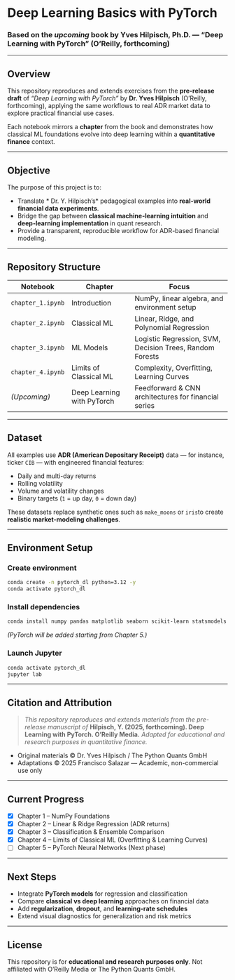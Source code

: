 # Deep Learning Basics with PyTorch 

### Based on the *upcoming* book by **Yves Hilpisch, Ph.D. — “Deep Learning with PyTorch” (O’Reilly, forthcoming)**

---

## Overview

This repository reproduces and extends exercises from the **pre-release draft** of *“Deep Learning with PyTorch”* by **Dr. Yves Hilpisch** (O’Reilly, forthcoming), applying the same workflows to real ADR market data to explore practical financial use cases.

Each notebook mirrors a **chapter** from the book and demonstrates how classical ML foundations evolve into deep learning within a **quantitative finance** context.

---

## Objective

The purpose of this project is to:

* Translate * Dr. Y. Hilpisch’s* pedagogical examples into **real-world financial data experiments**.
* Bridge the gap between **classical machine-learning intuition** and **deep-learning implementation** in quant research.
* Provide a transparent, reproducible workflow for ADR-based financial modeling.

---

## Repository Structure

| Notebook          | Chapter                    | Focus                                                    |
| ----------------- | -------------------------- | -------------------------------------------------------- |
| `chapter_1.ipynb` | Introduction               | NumPy, linear algebra, and environment setup             |
| `chapter_2.ipynb` | Classical ML               | Linear, Ridge, and Polynomial Regression                 |
| `chapter_3.ipynb` | ML Models                  | Logistic Regression, SVM, Decision Trees, Random Forests |
| `chapter_4.ipynb` | Limits of Classical ML     | Complexity, Overfitting, Learning Curves                 |
| *(Upcoming)*      | Deep Learning with PyTorch | Feedforward & CNN architectures for financial series     |

---

## Dataset

All examples use **ADR (American Depositary Receipt)** data — for instance, ticker `CIB` — with engineered financial features:

* Daily and multi-day returns
* Rolling volatility
* Volume and volatility changes
* Binary targets (`1` = up day, `0` = down day)

These datasets replace synthetic ones such as `make_moons` or `iris`to create **realistic market-modeling challenges**.

---

## Environment Setup

### Create environment

```bash
conda create -n pytorch_dl python=3.12 -y
conda activate pytorch_dl
```

### Install dependencies

```bash
conda install numpy pandas matplotlib seaborn scikit-learn statsmodels scipy numba jupyterlab notebook ipykernel -y
```

*(PyTorch will be added starting from Chapter 5.)*

### Launch Jupyter

```bash
conda activate pytorch_dl
jupyter lab
```

---

## Citation and Attribution

> *This repository reproduces and extends materials from the pre-release manuscript of*
> **Hilpisch, Y. (2025, forthcoming). Deep Learning with PyTorch. O’Reilly Media.**
> *Adapted for educational and research purposes in quantitative finance.*

* Original materials © Dr. Yves Hilpisch / The Python Quants GmbH
* Adaptations © 2025 Francisco Salazar — Academic, non-commercial use only

---

## Current Progress

* [x] Chapter 1 – NumPy Foundations
* [x] Chapter 2 – Linear & Ridge Regression (ADR returns)
* [x] Chapter 3 – Classification & Ensemble Comparison
* [x] Chapter 4 – Limits of Classical ML (Overfitting & Learning Curves)
* [ ] Chapter 5 – PyTorch Neural Networks (Next phase)

---

## Next Steps

* Integrate **PyTorch models** for regression and classification
* Compare **classical vs deep learning** approaches on financial data
* Add **regularization**, **dropout**, and **learning-rate schedules**
* Extend visual diagnostics for generalization and risk metrics

---

## License

This repository is for **educational and research purposes only**.
Not affiliated with O’Reilly Media or The Python Quants GmbH.
